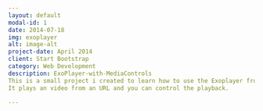 ```yaml
---
layout: default
modal-id: 1
date: 2014-07-18
img: exoplayer
alt: image-alt
project-date: April 2014
client: Start Bootstrap
category: Web Development
description: ExoPlayer-with-MediaControls
This is a small project i created to learn how to use the Exoplayer from Google.
It plays an video from an URL and you can control the playback.

---
```

